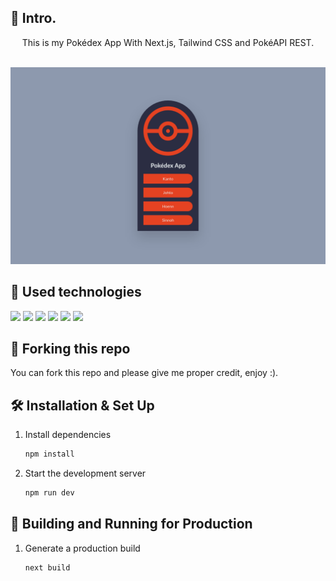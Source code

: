 ## 📄 Intro.

<div align="center">
This is my Pokédex App With Next.js, Tailwind CSS and PokéAPI REST. <br><br>
</div>

[![Pokédex App Banner](./public/banner.png)](https://pokedex-app-rouge.vercel.app/)

## 💼 Used technologies

![](https://img.shields.io/badge/Markup-HTML-informational?style=for-the-badge&logo=html5&logoColor=E54222&color=E54222&labelColor=2b2d42)
![](https://img.shields.io/badge/Style-CSS-informational?style=for-the-badge&logo=css3&logoColor=E54222&color=E54222&labelColor=2b2d42)
![](https://img.shields.io/badge/Code-JavaScript-informational?style=for-the-badge&logo=JavaScript&logoColor=E54222&color=E54222&labelColor=2b2d42)
![](https://img.shields.io/badge/Code-React.js-informational?style=for-the-badge&logo=react&logoColor=E54222&color=E54222&labelColor=2b2d42)
![](https://img.shields.io/badge/Code-Next.js-informational?style=for-the-badge&logo=next.js&logoColor=E54222&color=E54222&labelColor=2b2d42)
![](https://img.shields.io/badge/Style-Tailwind%20CSS-informational?style=for-the-badge&logo=Tailwind-CSS&logoColor=E54222&color=E54222&labelColor=2b2d42)

## 🚨 Forking this repo

You can fork this repo and please give me proper credit, enjoy :).

## 🛠 Installation & Set Up

1. Install dependencies

   ```sh
   npm install
   ```

2. Start the development server

   ```sh
   npm run dev
   ```

## 🚀 Building and Running for Production

1. Generate a production build

   ```sh
   next build
   ```
